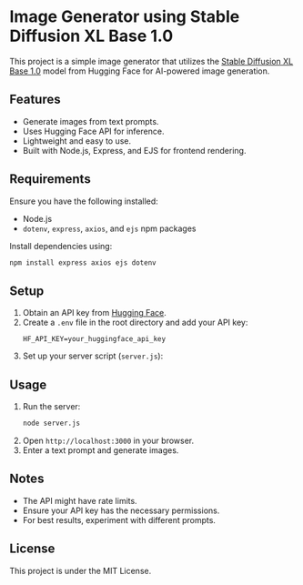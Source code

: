 # Image Generator using Stable Diffusion XL Base 1.0

This project is a simple image generator that utilizes the [Stable Diffusion XL Base 1.0](https://api-inference.huggingface.co/models/stabilityai/stable-diffusion-xl-base-1.0) model from Hugging Face for AI-powered image generation.

## Features

- Generate images from text prompts.
- Uses Hugging Face API for inference.
- Lightweight and easy to use.
- Built with Node.js, Express, and EJS for frontend rendering.

## Requirements

Ensure you have the following installed:

- Node.js
- `dotenv`, `express`, `axios`, and `ejs` npm packages

Install dependencies using:

```bash
npm install express axios ejs dotenv
```

## Setup

1. Obtain an API key from [Hugging Face](https://huggingface.co/settings/tokens).
2. Create a `.env` file in the root directory and add your API key:
   ```
   HF_API_KEY=your_huggingface_api_key
   ```
3. Set up your server script (`server.js`):

## Usage

1. Run the server:
   ```bash
   node server.js
   ```
2. Open `http://localhost:3000` in your browser.
3. Enter a text prompt and generate images.

## Notes

- The API might have rate limits.
- Ensure your API key has the necessary permissions.
- For best results, experiment with different prompts.

## License

This project is under the MIT License.

